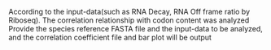 According to the input-data(such as RNA Decay, RNA Off frame ratio by Riboseq). 
The correlation relationship with codon content was analyzed
Provide the species reference FASTA file and the input-data to be analyzed, 
and the correlation coefficient file and bar plot will be output
